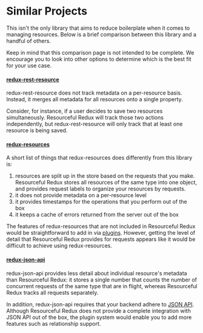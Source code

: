 # Similar Projects

This isn't the only library that aims to reduce boilerplate when it comes to
managing resources. Below is a brief comparison between this library and a
handful of others.

Keep in mind that this comparison page is not intended to be complete.
We encourage you to look into other options to determine which is the
best fit for your use case.

#### [redux-rest-resource](https://github.com/mgcrea/redux-rest-resource)

redux-rest-resource does not track metadata on a per-resource basis.
Instead, it merges all metadata for all resources onto a
single property.

Consider, for instance, if a user decides to save two resources simultaneously.
Resourceful Redux will track those two actions independently, but
redux-rest-resource will only track that at least one resource is being saved.

#### [redux-resources](https://github.com/travisbloom/redux-resources)

A short list of things that redux-resources does differently from this library
is:

1. resources are split up in the store based on the requests that you make.
  Resourceful Redux stores all resources of the same type into one object,
  and provides request labels to organize your resources by requests.
1. it does not provide metadata on a per-resource level
1. it provides timestamps for the operations that you perform out of the box
1. it keeps a cache of errors returned from the server out of the box

The features of redux-resources that are not included in Resourceful Redux
would be straightforward to add in via [plugins](../guides/plugins.md).
However, getting the level of detail that Resourceful Redux provides for
requests appears like it would be difficult to achieve using redux-resources.

#### [redux-json-api](https://github.com/dixieio/redux-json-api)

redux-json-api provides less detail about individual resource's metadata than
Resourceful Redux: it stores a single number that counts the number of
concurrent requests of the same type that are in flight, whereas
Resourceful Redux tracks all requests separately.

In addition, redux-json-api requires that your backend adhere to
[JSON API](http://jsonapi.org/). Although Resourceful Redux does not provide a
complete integration with JSON API out of the box, the plugin system would
enable you to add more features such as relationship support.
